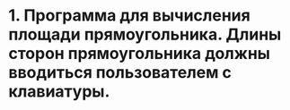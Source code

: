 # 1. Программа для вычисления площади прямоугольника. Длины сторон прямоугольника должны вводиться пользователем с клавиатуры.